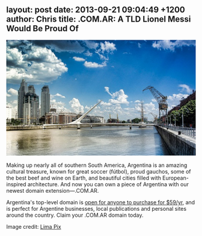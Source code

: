 layout: post
date: 2013-09-21 09:04:49 +1200
author: Chris
title: .COM.AR: A TLD Lionel Messi Would Be Proud Of
----

![Argentina](/media/2013-09-21-9570736163_5260fe59b0_z.jpg)

<!-- excerpt -->

Making up nearly all of southern South America, Argentina is an amazing cultural treasure, known for great soccer (fútbol), proud gauchos, some of the best beef and wine on Earth, and beautiful cities filled with European-inspired architecture. And now you can own a piece of Argentina with our newest domain extension—.COM.AR. 

<!-- /excerpt -->

Argentina's top-level domain is [open for anyone to purchase for $59/yr][1], and is perfect for Argentine businesses, local publications and personal sites around the country. Claim your .COM.AR domain today.

Image credit: [Lima Pix](http://www.flickr.com/photos/minhocos/)

[1]: https://iwantmyname.com/domains/com.ar-argentinean-domain-name-registration-for-argentina
